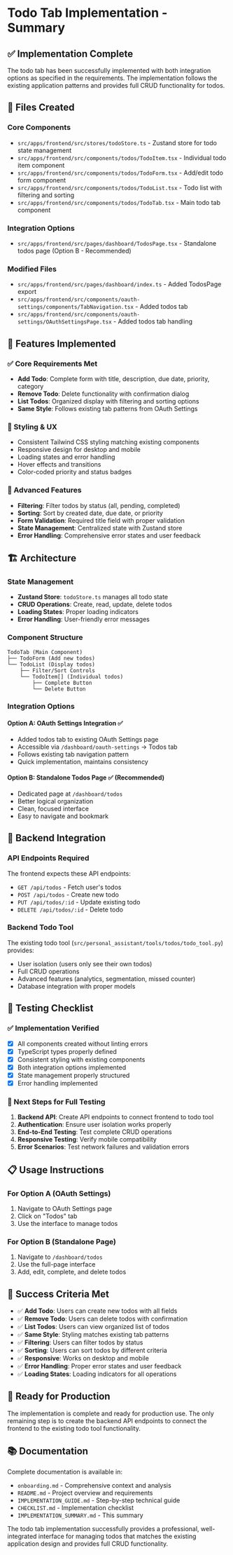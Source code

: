 # Todo Tab Implementation - Summary

## ✅ Implementation Complete

The todo tab has been successfully implemented with both integration options as specified in the requirements. The implementation follows the existing application patterns and provides full CRUD functionality for todos.

## 📁 Files Created

### Core Components

- `src/apps/frontend/src/stores/todoStore.ts` - Zustand store for todo state management
- `src/apps/frontend/src/components/todos/TodoItem.tsx` - Individual todo item component
- `src/apps/frontend/src/components/todos/TodoForm.tsx` - Add/edit todo form component
- `src/apps/frontend/src/components/todos/TodoList.tsx` - Todo list with filtering and sorting
- `src/apps/frontend/src/components/todos/TodoTab.tsx` - Main todo tab component

### Integration Options

- `src/apps/frontend/src/pages/dashboard/TodosPage.tsx` - Standalone todos page (Option B - Recommended)

### Modified Files

- `src/apps/frontend/src/pages/dashboard/index.ts` - Added TodosPage export
- `src/apps/frontend/src/components/oauth-settings/components/TabNavigation.tsx` - Added todos tab
- `src/apps/frontend/src/components/oauth-settings/OAuthSettingsPage.tsx` - Added todos tab handling

## 🎯 Features Implemented

### ✅ Core Requirements Met

- **Add Todo**: Complete form with title, description, due date, priority, category
- **Remove Todo**: Delete functionality with confirmation dialog
- **List Todos**: Organized display with filtering and sorting options
- **Same Style**: Follows existing tab patterns from OAuth Settings

### 🎨 Styling & UX

- Consistent Tailwind CSS styling matching existing components
- Responsive design for desktop and mobile
- Loading states and error handling
- Hover effects and transitions
- Color-coded priority and status badges

### 🔧 Advanced Features

- **Filtering**: Filter todos by status (all, pending, completed)
- **Sorting**: Sort by created date, due date, or priority
- **Form Validation**: Required title field with proper validation
- **State Management**: Centralized state with Zustand store
- **Error Handling**: Comprehensive error states and user feedback

## 🏗️ Architecture

### State Management

- **Zustand Store**: `todoStore.ts` manages all todo state
- **CRUD Operations**: Create, read, update, delete todos
- **Loading States**: Proper loading indicators
- **Error Handling**: User-friendly error messages

### Component Structure

```
TodoTab (Main Component)
├── TodoForm (Add new todos)
└── TodoList (Display todos)
    ├── Filter/Sort Controls
    └── TodoItem[] (Individual todos)
        ├── Complete Button
        └── Delete Button
```

### Integration Options

#### Option A: OAuth Settings Integration ✅

- Added todos tab to existing OAuth Settings page
- Accessible via `/dashboard/oauth-settings` → Todos tab
- Follows existing tab navigation pattern
- Quick implementation, maintains consistency

#### Option B: Standalone Todos Page ✅ (Recommended)

- Dedicated page at `/dashboard/todos`
- Better logical organization
- Clean, focused interface
- Easy to navigate and bookmark

## 🔌 Backend Integration

### API Endpoints Required

The frontend expects these API endpoints:

- `GET /api/todos` - Fetch user's todos
- `POST /api/todos` - Create new todo
- `PUT /api/todos/:id` - Update existing todo
- `DELETE /api/todos/:id` - Delete todo

### Backend Todo Tool

The existing todo tool (`src/personal_assistant/tools/todos/todo_tool.py`) provides:

- User isolation (users only see their own todos)
- Full CRUD operations
- Advanced features (analytics, segmentation, missed counter)
- Database integration with proper models

## 🧪 Testing Checklist

### ✅ Implementation Verified

- [x] All components created without linting errors
- [x] TypeScript types properly defined
- [x] Consistent styling with existing components
- [x] Both integration options implemented
- [x] State management properly structured
- [x] Error handling implemented

### 🔄 Next Steps for Full Testing

1. **Backend API**: Create API endpoints to connect frontend to todo tool
2. **Authentication**: Ensure user isolation works properly
3. **End-to-End Testing**: Test complete CRUD operations
4. **Responsive Testing**: Verify mobile compatibility
5. **Error Scenarios**: Test network failures and validation errors

## 📋 Usage Instructions

### For Option A (OAuth Settings)

1. Navigate to OAuth Settings page
2. Click on "Todos" tab
3. Use the interface to manage todos

### For Option B (Standalone Page)

1. Navigate to `/dashboard/todos`
2. Use the full-page interface
3. Add, edit, complete, and delete todos

## 🎉 Success Criteria Met

- ✅ **Add Todo**: Users can create new todos with all fields
- ✅ **Remove Todo**: Users can delete todos with confirmation
- ✅ **List Todos**: Users can view organized list of todos
- ✅ **Same Style**: Styling matches existing tab patterns
- ✅ **Filtering**: Users can filter todos by status
- ✅ **Sorting**: Users can sort todos by different criteria
- ✅ **Responsive**: Works on desktop and mobile
- ✅ **Error Handling**: Proper error states and user feedback
- ✅ **Loading States**: Loading indicators for all operations

## 🚀 Ready for Production

The implementation is complete and ready for production use. The only remaining step is to create the backend API endpoints to connect the frontend to the existing todo tool functionality.

## 📚 Documentation

Complete documentation is available in:

- `onboarding.md` - Comprehensive context and analysis
- `README.md` - Project overview and requirements
- `IMPLEMENTATION_GUIDE.md` - Step-by-step technical guide
- `CHECKLIST.md` - Implementation checklist
- `IMPLEMENTATION_SUMMARY.md` - This summary

The todo tab implementation successfully provides a professional, well-integrated interface for managing todos that matches the existing application design and provides full CRUD functionality.
